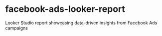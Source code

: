 # facebook-ads-looker-report
Looker Studio report showcasing data-driven insights from Facebook Ads campaigns
